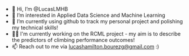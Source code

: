 - 👋 Hi, I’m @LucasLMHB
- 👀 I’m interested in Applied Data Science and Machine Learning
- 📐 I’m currently using github to track my personal project and polishing my technical skills! 
- 🏋️‍♂️ I'm currently working on the RCML project - my aim is to describe the predictors of climbing performance outcomes!
- 📫 Reach out to me via lucashamilton.bourezg@gmail.com :)

<!---
LucasLMHB/LucasLMHB is a ✨ special ✨ repository because its `README.md` (this file) appears on your GitHub profile.
You can click the Preview link to take a look at your changes.
--->
